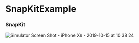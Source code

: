 # SnapKitExample

### SnapKit

![Simulator Screen Shot - iPhone Xʀ - 2019-10-15 at 10 38 24](https://user-images.githubusercontent.com/30910230/66810577-2df8d500-ef38-11e9-84f7-7a6465216162.png)

